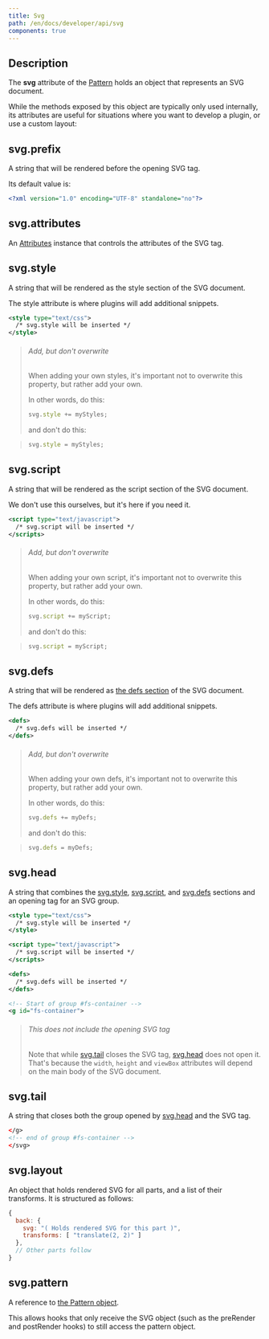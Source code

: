 ```yaml
---
title: Svg
path: /en/docs/developer/api/svg
components: true
---
```


## Description

The **svg** attribute of the [Pattern](/en/docs/developer/api/pattern) holds
an object that represents an SVG document.

While the methods exposed by this object are typically only used internally,
its attributes are useful for situations where you
want to develop a plugin, or use a custom layout:

## svg.prefix

A string that will be rendered before the opening SVG tag.

Its default value is:

```svg
<?xml version="1.0" encoding="UTF-8" standalone="no"?>
```

## svg.attributes

An [Attributes](/en/docs/developer/api/attributes) instance that controls the attributes of the SVG tag.

## svg.style

A string that will be rendered as the style section of the SVG document.

The style attribute is where plugins will add additional snippets.

```svg
<style type="text/css">
  /* svg.style will be inserted */
</style>
```

> ###### Add, but don't overwrite
> When adding your own styles, it's important not to
> overwrite this property, but rather add your own.
> 
> In other words, do this:
>
> ```js
> svg.style += myStyles;
> ```
> and don't do this:

> ```js
> svg.style = myStyles;
> ```

## svg.script

A string that will be rendered as the script section of the SVG document.

We don't use this ourselves, but it's here if you need it.

```svg
<script type="text/javascript">
  /* svg.script will be inserted */
</scripts>
```

> ###### Add, but don't overwrite
> When adding your own script, it's important not to
> overwrite this property, but rather add your own.
> 
> In other words, do this:
>
> ```js
> svg.script += myScript;
> ```
> and don't do this:

> ```js
> svg.script = myScript;
> ```

## svg.defs

A string that will be rendered 
as [the defs section](https://developer.mozilla.org/en-US/docs/Web/SVG/Element/defs) of 
the SVG document.

The defs attribute is where plugins will add additional snippets.

```svg
<defs>
  /* svg.defs will be inserted */
</defs>
```
> ###### Add, but don't overwrite
> When adding your own defs, it's important not to
> overwrite this property, but rather add your own.
> 
> In other words, do this:
>
> ```js
> svg.defs += myDefs;
> ```
> and don't do this:

> ```js
> svg.defs = myDefs;
> ```

## svg.head

A string that combines the [svg.style](#svgstyle), [svg.script](#svgscript), 
and [svg.defs](#svgdefs) sections and an opening tag for an SVG group.

```svg
<style type="text/css">
  /* svg.style will be inserted */
</style>

<script type="text/javascript">
  /* svg.script will be inserted */
</scripts>

<defs>
  /* svg.defs will be inserted */
</defs>

<!-- Start of group #fs-container -->
<g id="fs-container">
```

> ###### This does not include the opening SVG tag
>
> Note that while [svg.tail](#svgtail) closes the SVG tag, [svg.head](#svghead) does
> not open it. That's because the `width`, `height` and `viewBox` attributes will
> depend on the main body of the SVG document.


## svg.tail

A string that closes both the group opened by [svg.head](#svghead) and the SVG tag. 

```svg
</g>
<!-- end of group #fs-container -->
</svg>
```

## svg.layout

An object that holds rendered SVG for all parts, and a list of their transforms.
It is structured as follows:

```js
{
  back: {
    svg: "( Holds rendered SVG for this part )",
    transforms: [ "translate(2, 2)" ]
  },
  // Other parts follow
}
```

## svg.pattern

A reference to [the Pattern object]("/en/docs/developer/api/pattern).

This allows hooks that only receive the SVG object (such as the preRender and postRender hooks)
to still access the pattern object.
